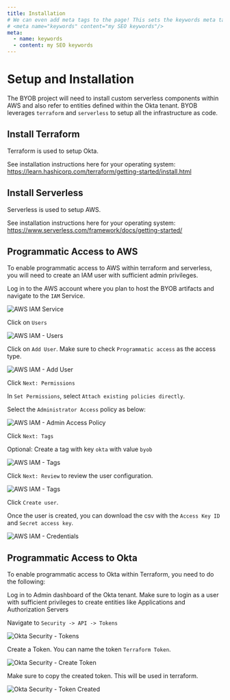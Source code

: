 ```yaml
---
title: Installation
# We can even add meta tags to the page! This sets the keywords meta tag.
# <meta name="keywords" content="my SEO keywords"/>
meta:
  - name: keywords
  - content: my SEO keywords
---
```


# Setup and Installation

The BYOB project will need to install custom serverless components within AWS and also refer to entities defined within the Okta tenant. BYOB leverages `terraform` and `serverless` to setup all the infrastructure as code.

## Install Terraform

Terraform is used to setup Okta.

See installation instructions here for your operating system: <https://learn.hashicorp.com/terraform/getting-started/install.html>

## Install Serverless

Serverless is used to setup AWS.

See installation instructions here for your operating system: <https://www.serverless.com/framework/docs/getting-started/>

## Programmatic Access to AWS

To enable programmatic access to AWS within terraform and serverless, you will need to create an IAM user with sufficient admin privileges.

Log in to the AWS account where you plan to host the BYOB artifacts and navigate to the `IAM` Service.

![AWS IAM Service](./images/aws-iam.png)

Click on `Users`

![AWS IAM - Users](./images/aws-iam-users.png)

Click on `Add User`. Make sure to check `Programmatic access` as the access type.

![AWS IAM - Add User](./images/aws-iam-create-user.png)

Click `Next: Permissions`

In `Set Permissions`, select `Attach existing policies directly`.

Select the `Administrator Access` policy as below:

![AWS IAM - Admin Access Policy](./images/aws-iam-user-admin-policy.png)

Click `Next: Tags`

Optional: Create a tag with key `okta` with value `byob`

![AWS IAM - Tags](./images/aws-iam-user-tags.png)

Click `Next: Review` to review the user configuration.

![AWS IAM - Tags](./images/aws-iam-user-review.png)

Click `Create user`.

Once the user is created, you can download the csv with the `Access Key ID` and `Secret access key`.

![AWS IAM - Credentials](./images/aws-iam-user-credentials.png)

## Programmatic Access to Okta

To enable programmatic access to Okta within Terraform, you need to do the following:

Log in to Admin dashboard of the Okta tenant. Make sure to login as a user with sufficient privileges to create entities like Applications and Authorization Servers

Navigate to `Security -> API -> Tokens`

![Okta Security - Tokens](./images/okta-tokens.png)

Create a Token. You can name the token `Terraform Token`.

![Okta Security - Create Token](./images/okta-create-token.png)

Make sure to copy the created token. This will be used in terraform.

![Okta Security - Token Created](./images/okta-token-created.png)
